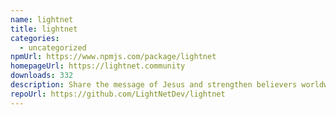 ```yaml
---
name: lightnet
title: lightnet
categories:
  - uncategorized
npmUrl: https://www.npmjs.com/package/lightnet
homepageUrl: https://lightnet.community
downloads: 332
description: Share the message of Jesus and strengthen believers worldwide.
repoUrl: https://github.com/LightNetDev/lightnet
---
```

